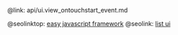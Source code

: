 @link: api/ui.view_ontouchstart_event.md

@seolinktop: [easy javascript framework](https://webix.com)
@seolink: [list ui](https://webix.com/widget/list/)